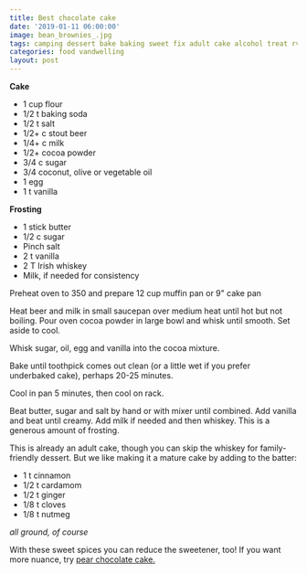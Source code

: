 ```yaml
---
title: Best chocolate cake
date: '2019-01-11 06:00:00'
image: bean_brownies_.jpg
tags: camping dessert bake baking sweet fix adult cake alcohol treat rv vanlife
categories: food vandwelling
layout: post
---
```


**Cake**

* 1 cup flour
* 1/2 t baking soda
* 1/2 t salt
* 1/2+ c stout beer
* 1/4+ c milk
* 1/2+ cocoa powder
* 3/4 c sugar
* 3/4 coconut, olive or vegetable oil
* 1 egg
* 1 t vanilla

**Frosting**

* 1 stick butter
* 1/2 c sugar
* Pinch salt
* 2 t vanilla
* 2 T Irish whiskey
* Milk, if needed for consistency

Preheat oven to 350 and prepare 12 cup muffin pan or 9" cake pan

Heat beer and milk in small saucepan over medium heat until hot but not boiling. Pour oven cocoa powder in large bowl and whisk until smooth. Set aside to cool.

Whisk sugar, oil, egg and vanilla into the cocoa mixture.

Bake until toothpick comes out clean (or a little wet if you prefer underbaked cake), perhaps 20-25 minutes.

Cool in pan 5 minutes, then cool on rack.

Beat butter, sugar and salt by hand or with mixer until combined. Add vanilla and beat until creamy. Add milk if needed and then whiskey. This is a generous amount of frosting.

This is already an adult cake, though you can skip the whiskey for family-friendly dessert. But we like making it a mature cake by adding to the batter: 
* 1 t cinnamon
* 1/2 t cardamom
* 1/2 t ginger
* 1/8 t cloves
* 1/8 t nutmeg

*all ground, of course*

With these sweet spices you can reduce the sweetener, too!
If you want more nuance, try [pear chocolate cake.](http://reverdecer.annalisagross.com/2018/11/27/pear-chocolate-cake/)